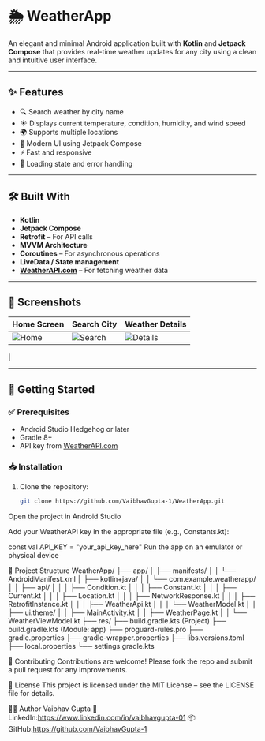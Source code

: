 # 🌦️ WeatherApp

An elegant and minimal Android application built with **Kotlin** and **Jetpack Compose** that provides real-time weather updates for any city using a clean and intuitive user interface.

---

## ✨ Features

- 🔍 Search weather by city name
- ☀️ Displays current temperature, condition, humidity, and wind speed
- 🌍 Supports multiple locations
- 📱 Modern UI using Jetpack Compose
- ⚡ Fast and responsive
- 🔄 Loading state and error handling

---

## 🛠️ Built With

- **Kotlin**
- **Jetpack Compose**
- **Retrofit** – For API calls
- **MVVM Architecture**
- **Coroutines** – For asynchronous operations
- **LiveData / State management**
- **[WeatherAPI.com](https://www.weatherapi.com/)** – For fetching weather data

---

## 📸 Screenshots

| Home Screen | Search City | Weather Details |
|-------------|-------------|-----------------|
| ![Home](https://github.com/user-attachments/assets/940a4e52-cc2b-49b5-a78c-bf9d8e6cc19b) | ![Search](https://github.com/user-attachments/assets/c1123ce9-08ac-4166-a835-5cc69997638f) | ![Details](https://github.com/user-attachments/assets/64d0613e-179f-46ca-baf4-cff9c82391c7)
|

---

## 🚀 Getting Started

### ✅ Prerequisites

- Android Studio Hedgehog or later
- Gradle 8+
- API key from [WeatherAPI.com](https://www.weatherapi.com/)

### 📥 Installation

1. Clone the repository:
   ```bash
   git clone https://github.com/VaibhavGupta-1/WeatherApp.git
Open the project in Android Studio

Add your WeatherAPI key in the appropriate file (e.g., Constants.kt):

const val API_KEY = "your_api_key_here"
Run the app on an emulator or physical device

📂 Project Structure
WeatherApp/
├── app/
│ ├── manifests/
│ │ └── AndroidManifest.xml
│ ├── kotlin+java/
│ │ └── com.example.weatherapp/
│ │ ├── api/
│ │ │ ├── Condition.kt
│ │ │ ├── Constant.kt
│ │ │ ├── Current.kt
│ │ │ ├── Location.kt
│ │ │ ├── NetworkResponse.kt
│ │ │ ├── RetrofitInstance.kt
│ │ │ ├── WeatherApi.kt
│ │ │ └── WeatherModel.kt
│ │ ├── ui.theme/
│ │ ├── MainActivity.kt
│ │ ├── WeatherPage.kt
│ │ └── WeatherViewModel.kt
├── res/
├── build.gradle.kts (Project)
├── build.gradle.kts (Module: app)
├── proguard-rules.pro
├── gradle.properties
├── gradle-wrapper.properties
├── libs.versions.toml
├── local.properties
└── settings.gradle.kts

🤝 Contributing
Contributions are welcome!
Please fork the repo and submit a pull request for any improvements.

📄 License
This project is licensed under the MIT License – see the LICENSE file for details.

🙋‍♂️ Author
Vaibhav Gupta
📧 LinkedIn:https://www.linkedin.com/in/vaibhavgupta-01
📦 GitHub:https://github.com/VaibhavGupta-1
